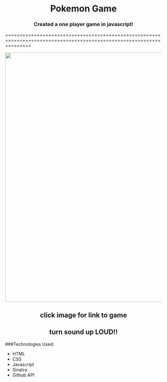 <div align="center">
	<h1>Pokemon Game</h1>
	<h3>Created a one player game in javascript!</h3>
</div>

=====================================================================================================================

<div align="center">
	<a href="http://guarded-eyrie-8904.herokuapp.com/">
	<img src="https://utstatic.a.cdnify.io/wp-content/uploads/2012/11/Pokemon.jpg" width="800"></a><br>
	<h2>click image for link to game</h2>
	<h2>turn sound up <strong>LOUD!!</strong></h2>
</div>

###Technologies Used:

  + HTML
  + CSS
  + Javascript
  + Sinatra
  + Github API